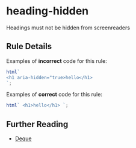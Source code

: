# heading-hidden

Headings must not be hidden from screenreaders

## Rule Details

Examples of **incorrect** code for this rule:

```js
html` 
<h1 aria-hidden="true>hello</h1>
`;
```

Examples of **correct** code for this rule:

```js
html` <h1>hello</h1> `;
```

## Further Reading

- [Deque](https://dequeuniversity.com/rules/axe/4.6/empty-heading)
